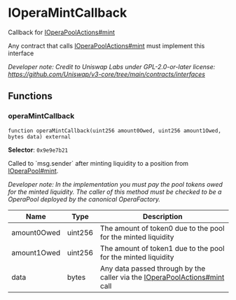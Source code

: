 

# IOperaMintCallback


Callback for [IOperaPoolActions#mint](../pool/IOperaPoolActions.md#mint)

Any contract that calls [IOperaPoolActions#mint](../pool/IOperaPoolActions.md#mint) must implement this interface

*Developer note: Credit to Uniswap Labs under GPL-2.0-or-later license:
https://github.com/Uniswap/v3-core/tree/main/contracts/interfaces*


## Functions
### operaMintCallback

```solidity
function operaMintCallback(uint256 amount0Owed, uint256 amount1Owed, bytes data) external
```
**Selector**: `0x9e9e7b21`

Called to &#x60;msg.sender&#x60; after minting liquidity to a position from [IOperaPool#mint](../IOperaPool.md#mint).

*Developer note: In the implementation you must pay the pool tokens owed for the minted liquidity.
The caller of this method _must_ be checked to be a OperaPool deployed by the canonical OperaFactory.*

| Name | Type | Description |
| ---- | ---- | ----------- |
| amount0Owed | uint256 | The amount of token0 due to the pool for the minted liquidity |
| amount1Owed | uint256 | The amount of token1 due to the pool for the minted liquidity |
| data | bytes | Any data passed through by the caller via the [IOperaPoolActions#mint](../pool/IOperaPoolActions.md#mint) call |

